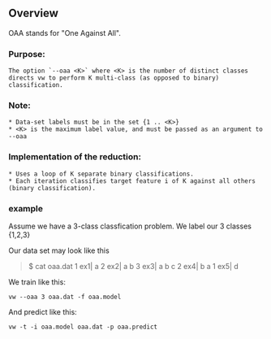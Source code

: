 ## Overview

OAA stands for "One Against All".

### Purpose:
    The option `--oaa <K>` where <K> is the number of distinct classes
    directs vw to perform K multi-class (as opposed to binary) classification.

### Note:
    * Data-set labels must be in the set {1 .. <K>}
    * <K> is the maximum label value, and must be passed as an argument to --oaa  
                                                                  
### Implementation of the reduction:                                     
    * Uses a loop of K separate binary classifications.                
    * Each iteration classifies target feature i of K against all others (binary classification).

### example

Assume we have a 3-class classfication problem. We label our 3 classes {1,2,3}

Our data set may look like this

> $ cat oaa.dat
> 1 ex1| a
> 2 ex2| a b
> 3 ex3| a b c
> 2 ex4| b a
> 1 ex5| d

We train like this:

`vw --oaa 3 oaa.dat -f oaa.model`


And predict like this:

`vw -t -i oaa.model oaa.dat -p oaa.predict`

